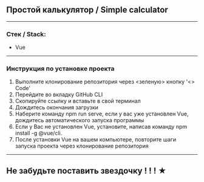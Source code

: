 
## Простой калькулятор / Simple calculator 

---

### Стек / Stack:

* Vue

---

### Инструкция по установке проекта 

1. Выполните клонирование репозитория через <зеленую> кнопку '<> Code' 
2. Перейдите во вкладку GitHub CLI
3. Скопируйте ссылку и вставьте в свой терминал
4. Дождитесь окончания загрузки 
5. Наберите команду npm run serve, если у вас уже установлен Vue, дождитесь автоматического запуска программы
6. Если у Вас не установлен Vue, установите, написав команду npm install -g @vue/cli.
7. После установки Vue на вашем компьютере, повторите шаги запуска проекта через клонирование репозитория
 
 ---
 
## Не забудьте поставить звездочку ! ! ! ★ 
